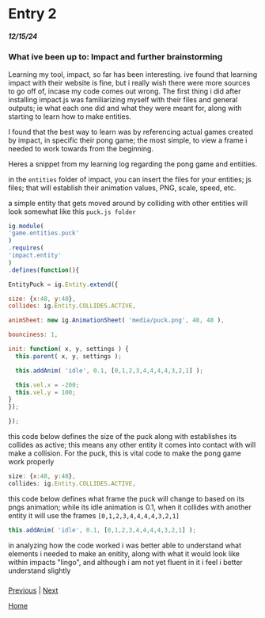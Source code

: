 # Entry 2
##### 12/15/24 

### What ive been up to: Impact and further brainstorming 

Learning my tool, impact, so far has been interesting. ive found that learning impact with their website is fine, but i really wish there were more sources to go off of, incase my code comes out wrong. The first thing i did after installing impact.js was familiarizing myself with their files and general outputs; ie what each one did and what they were meant for, along with starting to learn how to make entities. 

I found that the best way to learn was by referencing actual games created by impact, in specific their pong game; the most simple, to view a frame i needed to work towards from the beginning. 

Heres a snippet from my learning log regarding the pong game and entiities. 

  in the <code>entities</code> folder of impact, you can insert the files for your entities; js files; that will establish their animation values, PNG, scale, speed, etc.
  
  a simple entity that gets moved around by colliding with other entities will look somewhat like this <code>puck.js folder</code>
  
  ```js
  ig.module(
  'game.entities.puck'
  )
  .requires(
  'impact.entity'
  )
  .defines(function(){
  
  EntityPuck = ig.Entity.extend({
  
  size: {x:48, y:48},
  collides: ig.Entity.COLLIDES.ACTIVE,
  
  animSheet: new ig.AnimationSheet( 'media/puck.png', 48, 48 ),
  
  bounciness: 1,
  
  init: function( x, y, settings ) {
    this.parent( x, y, settings );
  
    this.addAnim( 'idle', 0.1, [0,1,2,3,4,4,4,4,3,2,1] );
  
    this.vel.x = -200;
    this.vel.y = 100;
  }
  });
  
  });
  ```
  this code below defines the size of the puck along with establishes its collides as active; this means any other entity it comes into contact with will make a collision. For the puck, this is vital code to make the pong game work properly
  ```js
  size: {x:48, y:48},
  collides: ig.Entity.COLLIDES.ACTIVE,
  ```
  
  this code below defines what frame the puck will change to based on its pngs animation; while its idle animation is 0.1, when it collides with another entity it will use the frames <code>[0,1,2,3,4,4,4,4,3,2,1]</code>
  ```js
  this.addAnim( 'idle', 0.1, [0,1,2,3,4,4,4,4,3,2,1] );
  ```

in analyzing how the code worked i was better able to understand what elements i needed to make an enitity, along with what it would look like within impacts "lingo", and although i am not yet fluent in it i feel i better understand slightly 

###


[Previous](entry01.md) | [Next](entry03.md)

[Home](../README.md)
